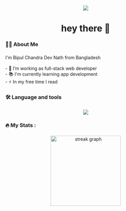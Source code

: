 ###

<div align="center">
  <img src="https://visitor-badge.laobi.icu/badge?page_id=maurodesouza.maurodesouza&"  />
</div>

###

<h1 align="center">hey there 👋</h1>

###

<h3 align="left">👩‍💻  About Me</h3>

###

<p align="left">I'm Bipul Chandra Dev Nath from Bangladesh<br><br>- 🔭 I’m working as  full-stack web developer<br>- 📚 I'm currently learning app development<br>- ⚡ In my free time I read</p>

###

<h3 align="left">🛠 Language and tools</h3>

###
<p align="center">
  <a href="https://skillicons.dev">
    <img src="https://skillicons.dev/icons?i=php,laravel,python,js,javascript,scss,react,flask,c#,tensorflow,nodejs,flutter,dart" />
  </a>
</p>

###

<h3 align="left">🔥   My Stats :</h3>

###

<div align="center">
  <img src="https://streak-stats.demolab.com?user=maurodesouza&locale=en&mode=daily&theme=dark&hide_border=false&border_radius=5&order=3" height="220" alt="streak graph"  />
</div>

###
